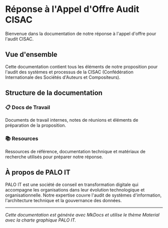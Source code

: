 # Réponse à l'Appel d'Offre Audit CISAC

Bienvenue dans la documentation de notre réponse à l'appel d'offre pour l'audit CISAC.

## Vue d'ensemble

Cette documentation contient tous les éléments de notre proposition pour l'audit des systèmes et processus de la CISAC (Confédération Internationale des Sociétés d'Auteurs et Compositeurs).

## Structure de la documentation

### 📋 Docs de Travail

Documents de travail internes, notes de réunions et éléments de préparation de la proposition.

### 📚 Resources

Ressources de référence, documentation technique et matériaux de recherche utilisés pour préparer notre réponse.

## À propos de PALO IT

PALO IT est une société de conseil en transformation digitale qui accompagne les organisations dans leur évolution technologique et organisationnelle. Notre expertise couvre l'audit de systèmes d'information, l'architecture technique et la gouvernance des données.

---

*Cette documentation est générée avec MkDocs et utilise le thème Material avec la charte graphique PALO IT.*
